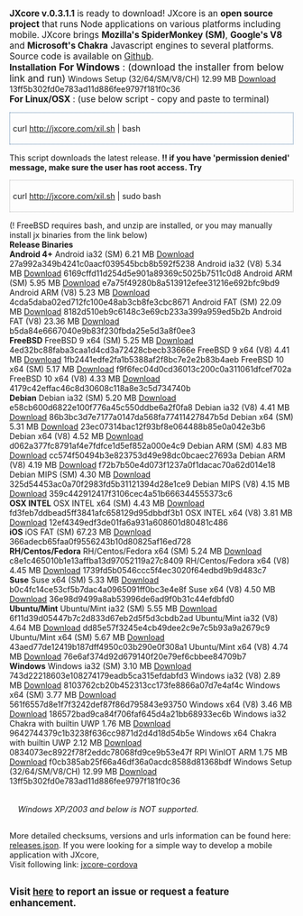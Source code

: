 <span style="font-size:110%">**JXcore v.0.3.1.1** is ready to download!
JXcore is an **open source project** that runs Node applications on
various platforms including mobile. JXcore brings **Mozilla's
SpiderMonkey (SM)**, **Google's V8** and **Microsoft's Chakra**
Javascript engines to several platforms. Source code is available on
[Github](https://github.com/jxcore/jxcore/).\
**Installation** <span style="font-size:110%">**For Windows** :
(download the installer from below link and run)</span> </span>
Windows Setup (32/64/SM/V8/CH)
12.99 MB
[Download](https://jxcore.s3.amazonaws.com/0311/jx_winsetup.zip)
13ff5b302fd0e783ad11d886fee9797f181f0c36
\
<span style="font-size:110%">**For Linux/OSX** : (use below script -
copy and paste to terminal) </span>
<div
style="border: dotted 1px #369; padding: 5px; margin-top: 5px;margin-bottom:15px;">

curl http://jxcore.com/xil.sh | bash

</div>

This script downloads the latest release. **!! if you have 'permission
denied' message, make sure the user has root access. Try**
<div
style="border: dotted 1px #aaa; padding: 5px; margin-top: 5px;margin-bottom:15px;">

curl http://jxcore.com/xil.sh | sudo bash

</div>

(! FreeBSD requires bash, and unzip are installed, or you may manually
install jx binaries from the link below)\
**Release Binaries**
 \
**Android 4+**
Android ia32 (SM)
6.21 MB
[Download](https://jxcore.s3.amazonaws.com/0311/jx_android32sm.zip)
27a992a349b4241c0aacf039545bcb8b592f5238
Android ia32 (V8)
5.34 MB
[Download](https://jxcore.s3.amazonaws.com/0311/jx_android32v8.zip)
6169cffd11d254d5e901a89369c5025b7511c0d8
Android ARM (SM)
5.95 MB
[Download](https://jxcore.s3.amazonaws.com/0311/jx_androidARMsm.zip)
e7a75f49280b8a513912efee31216e692bfc9bd9
Android ARM (V8)
5.23 MB
[Download](https://jxcore.s3.amazonaws.com/0311/jx_androidARMv8.zip)
4cda5daba02ed712fc100e48ab3cb8fe3cbc8671
Android FAT (SM)
22.09 MB
[Download](https://jxcore.s3.amazonaws.com/0311/jx_androidFATsm.zip)
8182d510eb9c6148c3e69cb233a399a959ed5b2b
Android FAT (V8)
23.36 MB
[Download](https://jxcore.s3.amazonaws.com/0311/jx_androidFATv8.zip)
b5da84e6667040e9b83f230fbda25e5d3a8f0ee3
 \
**FreeBSD**
FreeBSD 9 x64 (SM)
5.25 MB
[Download](https://jxcore.s3.amazonaws.com/0311/jx_bsd964sm.zip)
4ed32bc88faba3caa1d4cd3a72428cbecb33666e
FreeBSD 9 x64 (V8)
4.41 MB
[Download](https://jxcore.s3.amazonaws.com/0311/jx_bsd964v8.zip)
1fb2441edfe2fa1b5388af2f8bc7e2e2b83b4aeb
FreeBSD 10 x64 (SM)
5.17 MB
[Download](https://jxcore.s3.amazonaws.com/0311/jx_bsd1064sm.zip)
f9f6fec04d0cd36013c200c0a311061dfcef702a
FreeBSD 10 x64 (V8)
4.33 MB
[Download](https://jxcore.s3.amazonaws.com/0311/jx_bsd1064v8.zip)
4179c42effac46c8d30608c118a8e3c5d734740b
 \
**Debian**
Debian ia32 (SM)
5.20 MB
[Download](https://jxcore.s3.amazonaws.com/0311/jx_deb32sm.zip)
e58cb600d6822e100f776a45c550ddbe6a2f0fa8
Debian ia32 (V8)
4.41 MB
[Download](https://jxcore.s3.amazonaws.com/0311/jx_deb32v8.zip)
86b3bc3d7e7177a0147da568fa77411427847b5d
Debian x64 (SM)
5.31 MB
[Download](https://jxcore.s3.amazonaws.com/0311/jx_deb64sm.zip)
23ec07314bac12f93bf8e064488b85e0a042e3b6
Debian x64 (V8)
4.52 MB
[Download](https://jxcore.s3.amazonaws.com/0311/jx_deb64v8.zip)
d062a377fc8791af4e7fdfce1d5ef852a000e4c9
Debian ARM (SM)
4.83 MB
[Download](https://jxcore.s3.amazonaws.com/0311/jx_debARMsm.zip)
cc574f50494b3e823753d49e98dc0bcaec27693a
Debian ARM (V8)
4.19 MB
[Download](https://jxcore.s3.amazonaws.com/0311/jx_debARMv8.zip)
f72b7b50e4d073f1237a0f1dacac70a62d014e18
Debian MIPS (SM)
4.30 MB
[Download](https://jxcore.s3.amazonaws.com/0311/jx_debMIPSsm.zip)
325d54453ac0a70f2983fd5b31121394d28e1ce9
Debian MIPS (V8)
4.15 MB
[Download](https://jxcore.s3.amazonaws.com/0311/jx_debMIPSv8.zip)
359c442912417f3106cec4a51b666344555373c6
 \
**OSX INTEL**
OSX INTEL x64 (SM)
4.43 MB
[Download](https://jxcore.s3.amazonaws.com/0311/jx_osx64sm.zip)
fd3feb7ddbead5ff3841afc658129d95dbbdf3b1
OSX INTEL x64 (V8)
3.81 MB
[Download](https://jxcore.s3.amazonaws.com/0311/jx_osx64v8.zip)
12ef4349edf3de01fa6a931a608601d80481c486
 \
**iOS**
iOS FAT (SM)
67.23 MB
[Download](https://jxcore.s3.amazonaws.com/0311/jx_iosFATsm.zip)
366adecb65faa0f9556243b10d80825af16ed728
 \
**RH/Centos/Fedora**
RH/Centos/Fedora x64 (SM)
5.24 MB
[Download](https://jxcore.s3.amazonaws.com/0311/jx_rh64sm.zip)
c8e1c465010b1e13affba13d97052119a27c8409
RH/Centos/Fedora x64 (V8)
4.45 MB
[Download](https://jxcore.s3.amazonaws.com/0311/jx_rh64v8.zip)
1739fd5b0546ccc5f4ec3020f64edbd9b9d483c7
 \
**Suse**
Suse x64 (SM)
5.33 MB
[Download](https://jxcore.s3.amazonaws.com/0311/jx_suse64sm.zip)
b0c4fc14ce53cf5b7dac4a0965091ff0bc3e4e8f
Suse x64 (V8)
4.50 MB
[Download](https://jxcore.s3.amazonaws.com/0311/jx_suse64v8.zip)
36e98d9499a8ab53996de6ad9f0b31c44efdbfd0
 \
**Ubuntu/Mint**
Ubuntu/Mint ia32 (SM)
5.55 MB
[Download](https://jxcore.s3.amazonaws.com/0311/jx_ub32sm.zip)
6f11d39d05447b7c2d833d67eb2d5f5d3cbdb2ad
Ubuntu/Mint ia32 (V8)
4.64 MB
[Download](https://jxcore.s3.amazonaws.com/0311/jx_ub32v8.zip)
dd85e57f3245e4cb49dee2c9e7c5b93a9a2679c9
Ubuntu/Mint x64 (SM)
5.67 MB
[Download](https://jxcore.s3.amazonaws.com/0311/jx_ub64sm.zip)
43aed77de12419b187dff4950c03b290e0f308a1
Ubuntu/Mint x64 (V8)
4.74 MB
[Download](https://jxcore.s3.amazonaws.com/0311/jx_ub64v8.zip)
76e6af374d92d679140f20e79ef6cbbee84709b7
 \
**Windows**
Windows ia32 (SM)
3.10 MB
[Download](https://jxcore.s3.amazonaws.com/0311/jx_win32sm.zip)
743d22218603e108274179eadb5ca315efdabfd3
Windows ia32 (V8)
2.89 MB
[Download](https://jxcore.s3.amazonaws.com/0311/jx_win32v8.zip)
8103762cb20b452313cc173fe8866a07d7e4af4c
Windows x64 (SM)
3.77 MB
[Download](https://jxcore.s3.amazonaws.com/0311/jx_win64sm.zip)
561f6557d8e1f7f3242def87f86d795843e93750
Windows x64 (V8)
3.46 MB
[Download](https://jxcore.s3.amazonaws.com/0311/jx_win64v8.zip)
186572bad9ca84f706faf645d4a21bb68933ec6b
Windows ia32 Chakra with builtin UWP
1.76 MB
[Download](https://jxcore.s3.amazonaws.com/0311/jx_win32ch.zip)
9642744379c1b3238f636cc9871d2d4d18d54b5e
Windows x64 Chakra with builtin UWP
2.12 MB
[Download](https://jxcore.s3.amazonaws.com/0311/jx_win64ch.zip)
0834073ec8922f78f2eddc78068fd9ce9b53e47f
RPI WinIOT ARM
1.75 MB
[Download](https://jxcore.s3.amazonaws.com/0311/jx_winARMch.zip)
f0cb385ab25f66a46df36a0acdc8588d81368bdf
Windows Setup (32/64/SM/V8/CH)
12.99 MB
[Download](https://jxcore.s3.amazonaws.com/0311/jx_winsetup.zip)
13ff5b302fd0e783ad11d886fee9797f181f0c36
<div style="padding-top: 5px; padding-left: 15px;">

*Windows XP/2003 and below is NOT supported.*

</div>

<div style="margin-top: 30px; margin-bottom: 30px;">

More detailed checksums, versions and urls information can be found
here:
[releases.json](https://jxcore.s3.amazonaws.com/releases.json "releases.json").
If you were looking for a simple way to develop a mobile application
with JXcore,\
Visit following link:
[jxcore-cordova](https://github.com/jxcore/jxcore-cordova)

</div>

<div style="margin-top: 30px; margin-bottom: 30px; font-size: 120%;">

**Visit [here](https://github.com/jxcore/jxcore/issues "jxcore-jxdocs")
to report an issue or request a feature enhancement.**

</div>
